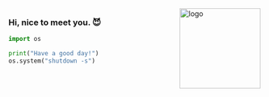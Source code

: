 
<img src="https://github-readme-stats.vercel.app/api?username=geoyee&show_icons=true" alt="logo" height="160" align="right" style="margin: 5px; margin-bottom: 20px;" />

### Hi, nice to meet you. :smiling_imp:
``` python
import os

print("Have a good day!")
os.system("shutdown -s")
```

<!--
**geoyee/geoyee** is a ✨ _special_ ✨ repository because its `README.md` (this file) appears on your GitHub profile.

Here are some ideas to get you started:

- 🔭 I’m currently working on ...
- 🌱 I’m currently learning ...
- 👯 I’m looking to collaborate on ...
- 🤔 I’m looking for help with ...
- 💬 Ask me about ...
- 📫 How to reach me: ...
- 😄 Pronouns: ...
- ⚡ Fun fact: ...
-->

<!--
![Top Langs](https://github-readme-stats.vercel.app/api/top-langs/?username=geoyee&theme=vue)
-->
